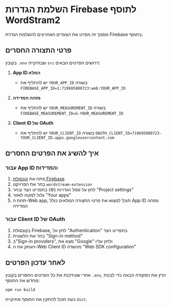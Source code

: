 # השלמת הגדרות Firebase לתוסף WordStram2

מסמך זה מפרט את הצעדים האחרונים להשלמת הגדרת Firebase בתוסף.

## פרטי התצורה החסרים

בקובץ `.env` שבתיקייה `src` דרושים הפרטים הבאים:

1. **App ID המלא**
   - יש להחליף את `YOUR_APP_ID` בשורה `FIREBASE_APP_ID=1:719695800723:web:YOUR_APP_ID`

2. **מזהה המדידה**
   - יש להחליף את `YOUR_MEASUREMENT_ID` בשורה `FIREBASE_MEASUREMENT_ID=G-YOUR_MEASUREMENT_ID`

3. **Client ID של OAuth**
   - יש להחליף את `YOUR_CLIENT_ID` בשורה `OAUTH_CLIENT_ID=719695800723-YOUR_CLIENT_ID.apps.googleusercontent.com`

## איך להשיג את הפרטים החסרים

### עבור App ID והמדידות
1. פתח את [קונסולת Firebase](https://console.firebase.google.com/)
2. בחר את הפרויקט `wordstream-extension`
3. לחץ על סמל הגדרות (⚙️) בתפריט הצד ובחר "Project settings"
4. גלול למטה לאזור "Your apps"
5. תחת ה-Web app, תוכל למצוא את פרטי התצורה המלאים כולל App ID ומזהה המדידה

### עבור Client ID של OAuth
1. בקונסולת Firebase, לחץ על "Authentication" בתפריט הצד 
2. בחר את הלשונית "Sign-in method"
3. ב"Sign-in providers", מצא את "Google" ולחץ עליו
4. העתק את ה-Web Client ID מהשדה "Web SDK configuration"

## לאחר עדכון הפרטים

אחרי שעידכנת את כל הפרטים החסרים בקובץ `.env`, הרץ את הפקודה הבאה כדי לבנות מחדש את התוסף:

```
npm run build
```

כעת תוכל להתקין את התוסף מתיקיית `dist`. 